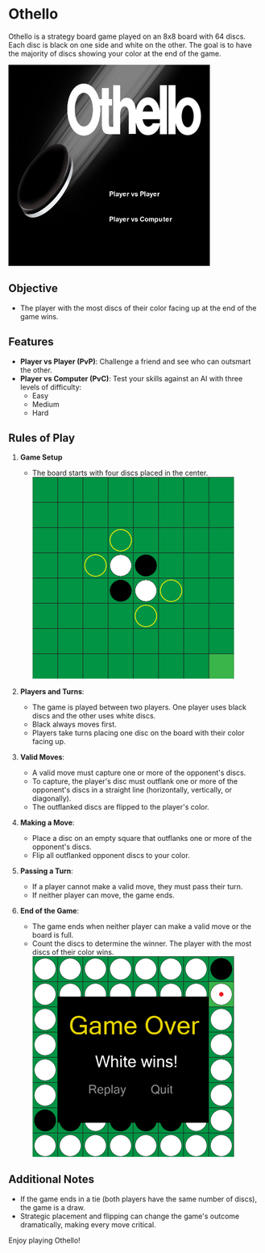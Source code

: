 # Othello

Othello is a strategy board game played on an 8x8 board with 64 discs. Each disc is black on one side and white on the other. The goal is to have the majority of discs showing your color at the end of the game.

<img src="Extras/Main%20Menu.png" alt="Othello Board" width="400">

## Objective
- The player with the most discs of their color facing up at the end of the game wins.

## Features
- **Player vs Player (PvP)**: Challenge a friend and see who can outsmart the other.
- **Player vs Computer (PvC)**: Test your skills against an AI with three levels of difficulty:
  - Easy
  - Medium
  - Hard

## Rules of Play

1. **Game Setup**
   - The board starts with four discs placed in the center. <br>
     <img src="Extras/Game%20Start.png" alt="Game Start" width="400">
   
2. **Players and Turns**:
   - The game is played between two players. One player uses black discs and the other uses white discs.
   - Black always moves first.
   - Players take turns placing one disc on the board with their color facing up.

3. **Valid Moves**:
   - A valid move must capture one or more of the opponent's discs.
   - To capture, the player's disc must outflank one or more of the opponent's discs in a straight line (horizontally, vertically, or diagonally).
   - The outflanked discs are flipped to the player's color.

4. **Making a Move**:
   - Place a disc on an empty square that outflanks one or more of the opponent's discs.
   - Flip all outflanked opponent discs to your color.

5. **Passing a Turn**:
   - If a player cannot make a valid move, they must pass their turn.
   - If neither player can move, the game ends.

6. **End of the Game**:
   - The game ends when neither player can make a valid move or the board is full.
   - Count the discs to determine the winner. The player with the most discs of their color wins. <br>
     <img src="Extras/Game%20Over.png" alt="Game End" width="400">

## Additional Notes
- If the game ends in a tie (both players have the same number of discs), the game is a draw.
- Strategic placement and flipping can change the game's outcome dramatically, making every move critical.

Enjoy playing Othello!
